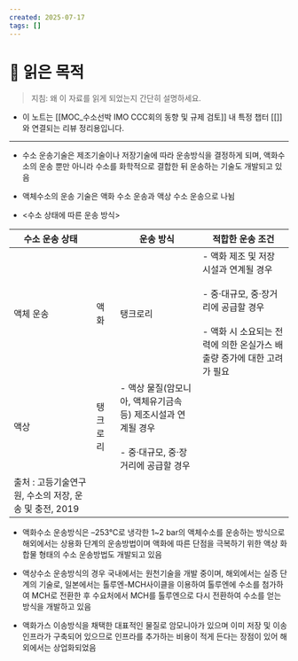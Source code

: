 ```yaml
---
created: 2025-07-17
tags: []
---
```

# 🎯 읽은 목적  
> 지침: 왜 이 자료를 읽게 되었는지 간단히 설명하세요.

- 이 노트는 [[MOC_수소선박 IMO CCC회의 동향 및 규제 검토]] 내 특정 챕터 [[]]와 연결되는 리뷰 정리용입니다.  

---


- 수소 운송기술은 제조기술이나 저장기술에 따라 운송방식을 결정하게 되며, 액화수소의 운송 뿐만 아니라 수소를 화학적으로 결합한 뒤 운송하는 기술도 개발되고 있음

- 액체수소의 운송 기술은 액화 수소 운송과 액상 수소 운송으로 나뉨

- <수소 상태에 따른 운송 방식>

| 수소 운송 상태                            |      | 운송 방식                                                              | 적합한 운송 조건                                                                                              |
| ----------------------------------- | ---- | ------------------------------------------------------------------ | ------------------------------------------------------------------------------------------------------ |
| 액체 운송                               | 액화   | 탱크로리                                                               | - 액화 제조 및 저장 시설과 연계될 경우<br><br>- 중·대규모, 중·장거리에 공급할 경우<br><br>- 액화 시 소요되는 전력에 의한 온실가스 배출량 증가에 대한 고려가 필요 |
| 액상                                  | 탱크로리 | - 액상 물질(암모니아, 액체유기금속 등) 제조시설과 연계될 경우<br><br>- 중·대규모, 중·장거리에 공급할 경우 |                                                                                                        |
| 출처 : 고등기술연구원, 수소의 저장, 운송 및 충전, 2019 |      |                                                                    |                                                                                                        |
- 액화수소 운송방식은 –253℃로 냉각한 1~2 bar의 액체수소를 운송하는 방식으로 해외에서는 상용화 단계의 운송방법이며 액화에 따른 단점을 극복하기 위한 액상 화합물 형태의 수소 운송방법도 개발되고 있음

- 액상수소 운송방식의 경우 국내에서는 원천기술을 개발 중이며, 해외에서는 실증 단계의 기술로, 일본에서는 톨루엔-MCH사이클을 이용하여 톨루엔에 수소를 첨가하여 MCH로 전환한 후 수요처에서 MCH를 톨루엔으로 다시 전환하여 수소를 얻는 방식을 개발하고 있음

- 액화가스 이송방식을 채택한 대표적인 물질로 암모니아가 있으며 이미 저장 및 이송 인프라가 구축되어 있으므로 인프라를 추가하는 비용이 적게 든다는 장점이 있어 해외에서는 상업화되었음



